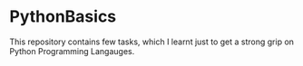 # PythonBasics
This repository contains few tasks, which I learnt just to get a strong grip on Python Programming Langauges.
